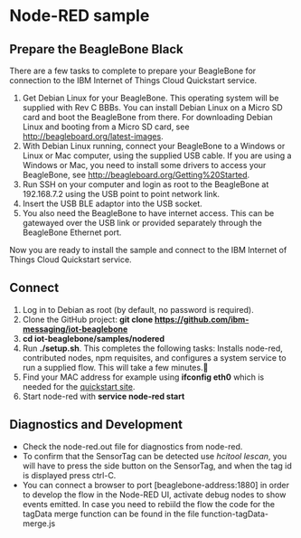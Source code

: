 Node-RED sample
===============

Prepare the BeagleBone Black 
----------------------------

There are a few tasks to complete to prepare your BeagleBone for connection to the IBM Internet of Things Cloud Quickstart service.

1. Get Debian Linux for your BeagleBone.
   This operating system will be supplied with Rev C BBBs.
   You can install Debian Linux on a Micro SD card and boot the BeagleBone from there.
   For downloading Debian Linux and booting from a Micro SD card, see http://beagleboard.org/latest-images.
2. With Debian Linux running, connect your BeagleBone to a Windows or Linux or Mac computer, using the supplied USB cable.
   If you are using a Windows or Mac, you need to install some drivers to access your BeagleBone, see http://beagleboard.org/Getting%20Started.
3. Run SSH on your computer and login as root to the BeagleBone at 192.168.7.2 using the USB point to point network link.
4. Insert the USB BLE adaptor into the USB socket.
5. You also need the BeagleBone to have internet access. This can be gatewayed over the USB link or provided separately through the BeagleBone Ethernet port.

Now you are ready to install the sample and connect to the IBM Internet of Things Cloud Quickstart service.

Connect
-------

1. Log in to Debian as root (by default, no password is required).
2. Clone the GitHub project: __git clone https://github.com/ibm-messaging/iot-beaglebone__
3. __cd iot-beaglebone/samples/nodered__
4. Run __./setup.sh__. This completes the following tasks:
   Installs node-red, contributed nodes, npm requisites, and configures a system service to run a supplied flow.
   This will take a few minutes.
5. Find your MAC address for example using __ifconfig eth0__ which is needed for the [quickstart site](http://quickstart.internetofthings.ibmcloud.com).
6. Start node-red with __service node-red start__


Diagnostics and Development
---------------------------
+ Check the node-red.out file for diagnostics from node-red.
+ To confirm that the SensorTag can be detected use *hcitool lescan*, you will have to press the side button on the SensorTag, and when the tag id is displayed press ctrl-C.
+ You can connect a browser to port [beaglebone-address:1880] in order to develop the flow in the Node-RED UI, activate debug nodes to show events emitted.
In case you need to rebiild the flow the code for the tagData merge function can be found in the file function-tagData-merge.js
